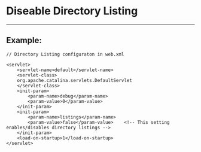 # Diseable Directory Listing 
-------

## Example:


    // Directory Listing configuraton in web.xml 

    <servlet>
        <servlet-name>default</servlet-name>
        <servlet-class>
        org.apache.catalina.servlets.DefaultServlet
        </servlet-class>
        <init-param>
            <param-name>debug</param-name>
            <param-value>0</param-value>
        </init-param>
        <init-param>
            <param-name>listings</param-name>
            <param-value>false</param-value>    <!-- This setting enables/disables directory listings -->
        </init-param>
        <load-on-startup>1</load-on-startup>
    </servlet>

    
